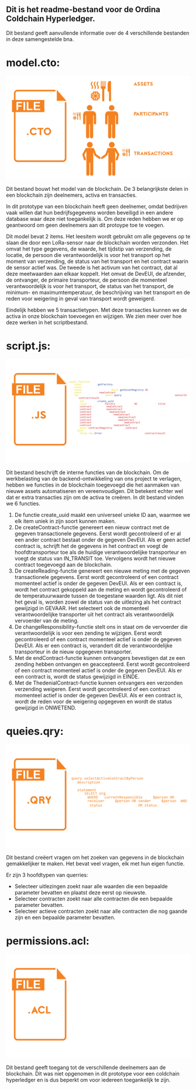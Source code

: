 ## Dit is het readme-bestand voor de Ordina Coldchain Hyperledger.
Dit bestand geeft aanvullende informatie over de 4 verschillende bestanden in deze samengestelde bna.


# model.cto:
![model.cto](images/.cto.png "model.cto")

Dit bestand bouwt het model van de blockchain.
De 3 belangrijkste delen in een blockchain zijn deelnemers, activa en transacties.

In dit prototype van een blockchain heeft geen deelnemer, omdat bedrijven vaak willen dat hun bedrijfsgegevens worden beveiligd in een andere database waar deze niet toegankelijk is. Om deze reden hebben we er op geantwoord om geen deelnemers aan dit protoype toe te voegen.

Dit model bevat 2 items. Het leesitem wordt gebruikt om alle gegevens op te slaan die door een LoRa-sensor naar de blockchain worden verzonden. Het omvat het type gegevens, de waarde, het tijdstip van verzending, de locatie, de persoon die verantwoordelijk is voor het transport op het moment van verzending, de status van het transport en het contract waarin de sensor actief was. De tweede is het activum van het contract, dat al deze meetwaarden aan elkaar koppelt. Het omvat de DevEUI, de afzender, de ontvanger, de primaire transporteur, de persoon die momenteel verantwoordelijk is voor het transport, de status van het transport, de minimum- en maximumtemperatuur, de beschrijving van het transport en de reden voor weigering in geval van transport wordt geweigerd.

Eindelijk hebben we 5 transactietypen. Met deze transacties kunnen we de activa in onze blockchain toevoegen en wijzigen. We zien meer over hoe deze werken in het scriptbestand.


# script.js:
![script.js](images/.js.png "script.js")

Dit bestand beschrijft de interne functies van de blockchain.
Om de werkbelasting van de backend-ontwikkeling van ons project te verlagen, hebben we functies in de blockchain toegevoegd die het aanmaken van nieuwe assets automatiseren en vereenvoudigen. Dit betekent echter wel dat er extra transacties zijn om de activa te creëren.
In dit bestand vinden we 6 functies.

1. De functie create_uuid maakt een universeel unieke ID aan, waarmee we elk item uniek in zijn soort kunnen maken. 
1. De createContract-functie genereert een nieuw contract met de gegeven transactionele gegevens. Eerst wordt gecontroleerd of er al een ander contract bestaat onder de gegeven DevEUI. Als er geen actief contract is, schrijft het de gegevens in het contract en voegt de hoofdtransporteur toe als de huidige verantwoordelijke transporteur en voegt de status van IN_TRANSIT toe. Vervolgens wordt het nieuwe contract toegevoegd aan de blockchain.
1. De createReading-functie genereert een nieuwe meting met de gegeven transactionele gegevens. Eerst wordt gecontroleerd of een contract momenteel actief is onder de gegeven DevEUI. Als er een contract is, wordt het contract gekoppeld aan de meting en wordt gecontroleerd of de temperatuurwaarde tussen de toegestane waarden ligt. Als dit niet het geval is, worden zowel de status van de uitlezing als het contract gewijzigd in GEVAAR. Het selecteert ook de momenteel verantwoordelijke transporter uit het contract als verantwoordelijk vervoerder van de meting.
1. De changeResponsibility-functie stelt ons in staat om de vervoerder die verantwoordelijk is voor een zending te wijzigen. Eerst wordt gecontroleerd of een contract momenteel actief is onder de gegeven DevEUI. Als er een contract is, verandert dit de verantwoordelijke transporteur in de nieuw opgegeven transporter.
1. Met de endContract-functie kunnen ontvangers bevestigen dat ze een zending hebben ontvangen en geaccepteerd. Eerst wordt gecontroleerd of een contract momenteel actief is onder de gegeven DevEUI. Als er een contract is, wordt de status gewijzigd in EINDE.
1. Met de ThedenialContract-functie kunnen ontvangers een verzonden verzending weigeren. Eerst wordt gecontroleerd of een contract momenteel actief is onder de gegeven DevEUI. Als er een contract is, wordt de reden voor de weigering opgegeven en wordt de status gewijzigd in ONWETEND.


# queies.qry:
![querries.qry](images/.qry.png "querries.qry")

Dit bestand creëert vragen om het zoeken van gegevens in de blockchain gemakkelijker te maken.
Het bevat veel vragen, elk met hun eigen functie.

Er zijn 3 hoofdtypen van querries:
* Selecteer uitlezingen zoekt naar alle waarden die een bepaalde parameter bevatten en plaatst deze eerst op nieuwste.
* Selecteer contracten zoekt naar alle contracten die een bepaalde parameter bevatten.
* Selecteer actieve contracten zoekt naar alle contracten die nog gaande zijn en een bepaalde parameter bevatten.


# permissions.acl:
![permissions.acl](images/.acl.png "permissions.acl")

Dit bestand geeft toegang tot de verschillende deelnemers aan de blockchain.
Dit was niet opgenomen in dit prototype voor een coldchain hyperledger en is dus beperkt om voor iedereen toegankelijk te zijn.
